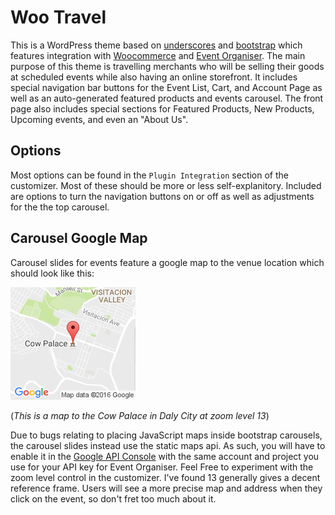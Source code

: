 Woo Travel
==========

This is a WordPress theme based on [underscores](http://underscores.me) and [bootstrap](http://getbootstrap.com/) which features integration with [Woocommerce](https://wordpress.org/plugins/woocommerce/) and [Event Organiser](https://wordpress.org/plugins/event-organiser/).
The main purpose of this theme is travelling merchants who will be selling their goods at scheduled events while also having an online storefront. It includes special navigation bar buttons for the Event List, Cart, and Account Page as well as an auto-generated featured products and events carousel. The front page also includes special sections for Featured Products, New Products, Upcoming events, and even an "About Us". 

Options
-------
Most options can be found in the `Plugin Integration` section of the customizer. Most of these should be more or less self-explanitory. Included are options to turn the navigation buttons on or off as well as adjustments for the the top carousel. 

Carousel Google Map
-------------------
Carousel slides for events feature a google map to the venue location which should look like this: 

![Cow Palace Map](./readme-resources/CowPalaceMap.png)

(*This is a map to the Cow Palace in Daly City at zoom level 13*)

Due to bugs relating to placing JavaScript maps inside bootstrap carousels, the carousel slides instead use the static maps api. As such, you will have to enable it in the [Google API Console](https://console.developers.google.com/apis/api/static_maps_backend/overview) with the same account and project you use for your API key for Event Organiser. Feel Free to experiment with the zoom level control in the customizer. I've found 13 generally gives a decent reference frame. Users will see a more precise map and address when they click on the event, so don't fret too much about it.